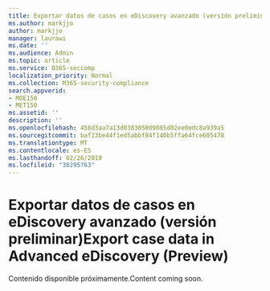 ```yaml
---
title: Exportar datos de casos en eDiscovery avanzado (versión preliminar)
ms.author: markjjo
author: markjjo
manager: laurawi
ms.date: ''
ms.audience: Admin
ms.topic: article
ms.service: O365-seccomp
localization_priority: Normal
ms.collection: M365-security-compliance
search.appverid:
- MOE150
- MET150
ms.assetid: ''
description: ''
ms.openlocfilehash: 458d3aa7a13d038305009085d02ee0edc8a939a5
ms.sourcegitcommit: baf23be44f1ed5abbf84f140b5ffa64fce605478
ms.translationtype: MT
ms.contentlocale: es-ES
ms.lasthandoff: 02/26/2019
ms.locfileid: "30295763"
---
```

# <a name="export-case-data-in-advanced-ediscovery-preview"></a><span data-ttu-id="fa00e-102">Exportar datos de casos en eDiscovery avanzado (versión preliminar)</span><span class="sxs-lookup"><span data-stu-id="fa00e-102">Export case data in Advanced eDiscovery (Preview)</span></span>

<span data-ttu-id="fa00e-103">Contenido disponible próximamente.</span><span class="sxs-lookup"><span data-stu-id="fa00e-103">Content coming soon.</span></span>